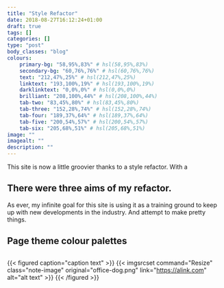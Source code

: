 ```yaml
---
title: "Style Refactor"
date: 2018-08-27T16:12:24+01:00
draft: true
tags: []
categories: []
type: "post"
body_classes: "blog"
colours:
    primary-bg: "58,95%,83%" # hsl(58,95%,83%)
    secondary-bg: "60,76%,76%" # hsl(60,76%,76%)
    text: "212,47%,25%" # hsl(212,47%,25%)
    linktext: "193,100%,19%" # hsl(193,100%,19%)
    darklinktext: "0,0%,0%" # hsl(0,0%,0%)
    brilliant: "208,100%,44%" # hsl(208,100%,44%)
    tab-two: "83,45%,80%" # hsl(83,45%,80%)
    tab-three: "152,28%,74%" # hsl(152,28%,74%)
    tab-four: "189,37%,64%" # hsl(189,37%,64%)
    tab-five: "200,54%,57%" # hsl(200,54%,57%)
    tab-six: "205,68%,51%" # hsl(205,68%,51%)
image: ""
imagealt: ""
description: ""
---
```


This site is now a little groovier thanks to a style refactor. With a <!--more-->

There were three aims of my refactor. 
- 

As ever, my infinite goal for this site is using it as a training ground to keep up with new developments in the industry. And attempt to make pretty things.

## Page theme colour palettes

## 

{{< figured caption="caption text" >}}
  {{< imgsrcset command="Resize" class="note-image" original="office-dog.png" link="https://alink.com" alt="alt text" >}}
{{< /figured >}}